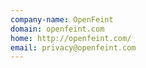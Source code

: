 ```yaml
---
company-name: OpenFeint
domain: openfeint.com
home: http://openfeint.com/
email: privacy@openfeint.com
---
```




